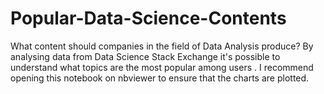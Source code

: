 # Popular-Data-Science-Contents
What content should companies in the field of Data Analysis produce? By analysing data from Data Science Stack Exchange it's possible to understand what topics are the most popular among users . I recommend opening this notebook on nbviewer to ensure that the charts are plotted. 
